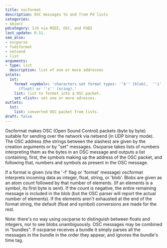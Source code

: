 ```yaml
---
title: oscformat
description: OSC messages to and from Pd lists
categories:
- object
pdcategory: I/O via MIDI, OSC, and FUDI
last_update: 0.51.
see_also:
- oscparse
- fudiformat
- netsend
- list
arguments:
- type: list
  description: list of one or more addresses
inlets:
  1st:
    format <symbol>: 'characters set format types: ''b'' (blob),  ''i'' (interger),  ''f''
      (float) or ''s'' (sring).'
    list: list to format into a OSC packet.
    set <list>: set one or more adresses.
outlets:
  1st:
    list: converted OSC packet from lists.
draft: false
---
```

Oscformat makes OSC (Open Sound Control) packets (byte by byte) suitable for sending over the network via netsend (in UDP binary mode). The OSC address (the strings between the slashes) are given by the creation arguments or by "set" messages. Oscparse takes lists of numbers interpreting them as the bytes in an OSC message and outputs a list containing, first, the symbols making up the address of the OSC packet, and following that, numbers and symbols as present in the OSC message.

If a format is given (via the '-f' flag or 'format' message) oscformat interprets incoming data as integer, float, string, or 'blob'. Blobs are given as an atom count followed by that number of elements. (If an elements is a symbol, its first byte is sent). If the count is negative, the entire remaining message is included in the blob (but the OSC parser will report the actual number of elements). If the elements aren't exhausted at the end of the format string, the default (float and symbol) conversions are made for the rest.

Note: there's no way using oscparse to distinguish between floats and integers, nor to see blobs unambiguously. OSC messages may be combined in "bundles". If oscparse receives a bundle it simply parses all the messages in the bundle in the order they appear, and ignores the bundle's time tag.
